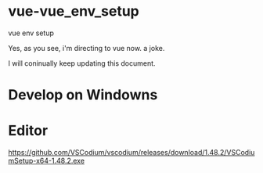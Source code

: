 # vue-vue_env_setup
vue env setup

Yes, as you see, i'm directing to vue now. a joke.

I will coninually keep updating this document.

# Develop on Windowns
# Editor
https://github.com/VSCodium/vscodium/releases/download/1.48.2/VSCodiumSetup-x64-1.48.2.exe
